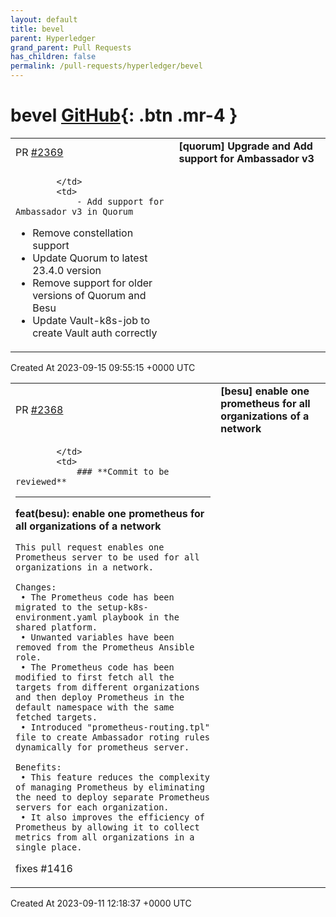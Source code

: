 ```yaml
---
layout: default
title: bevel
parent: Hyperledger
grand_parent: Pull Requests
has_children: false
permalink: /pull-requests/hyperledger/bevel
---
```


# bevel <span class="fs-3 right-align">[GitHub](https://github.com/hyperledger/bevel){: .btn .mr-4 }</span>


<div>
    <table>
        <tr>
            <td>
                PR <a href="https://github.com/hyperledger/bevel/pull/2369" class=".btn">#2369</a>
            </td>
            <td>
                <b>
                    [quorum] Upgrade and Add support for Ambassador v3
                </b>
            </td>
        </tr>
        <tr>
            <td>
                
            </td>
            <td>
                - Add support for Ambassador v3 in Quorum
- Remove constellation support
- Update Quorum to latest 23.4.0 version
- Remove support for older versions of Quorum and Besu
- Update Vault-k8s-job to create Vault auth correctly
            </td>
        </tr>
    </table>
    <div class="right-align">
        Created At 2023-09-15 09:55:15 +0000 UTC
    </div>
</div>

<div>
    <table>
        <tr>
            <td>
                PR <a href="https://github.com/hyperledger/bevel/pull/2368" class=".btn">#2368</a>
            </td>
            <td>
                <b>
                    [besu] enable one prometheus for all organizations of a network
                </b>
            </td>
        </tr>
        <tr>
            <td>
                
            </td>
            <td>
                ### **Commit to be reviewed**
---

**feat(besu): enable one prometheus for all organizations of a network**

```
This pull request enables one Prometheus server to be used for all organizations in a network.

Changes:
 • The Prometheus code has been migrated to the setup-k8s-environment.yaml playbook in the shared platform.
 • Unwanted variables have been removed from the Prometheus Ansible role.
 • The Prometheus code has been modified to first fetch all the targets from different organizations and then deploy Prometheus in the default namespace with the same fetched targets.
 • Introduced "prometheus-routing.tpl" file to create Ambassador roting rules dynamically for prometheus server.

Benefits:
 • This feature reduces the complexity of managing Prometheus by eliminating the need to deploy separate Prometheus servers for each organization.
 • It also improves the efficiency of Prometheus by allowing it to collect metrics from all organizations in a single place.
```

fixes #1416
            </td>
        </tr>
    </table>
    <div class="right-align">
        Created At 2023-09-11 12:18:37 +0000 UTC
    </div>
</div>

